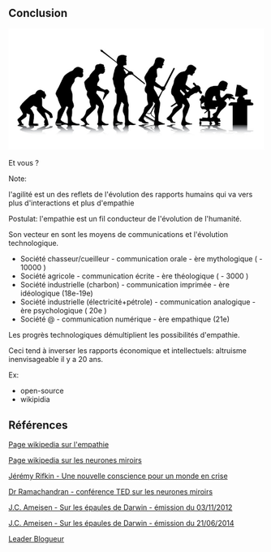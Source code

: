 ## Conclusion

![](resources/evolution.jpg)

Et vous ?

Note:

l'agilité est un des reflets de l'évolution des rapports humains qui va vers plus d'interactions et plus d'empathie

Postulat: l'empathie est un fil conducteur de l'évolution de l'humanité.

Son vecteur en sont les moyens de communications et l'évolution technologique.

- Société chasseur/cueilleur - communication orale - ère mythologique ( - 10000 )
- Société agricole - communication écrite - ère théologique ( - 3000 )
- Société industrielle (charbon) - communication imprimée - ère idéologique (18e-19e)
- Société industrielle (électricité+pétrole) - communication analogique - ère psychologique ( 20e )
- Société @ - communication numérique - ère empathique (21e)

Les progrès technologiques démultiplient les possibilités d'empathie.   

Ceci tend à inverser les rapports économique et intellectuels: altruisme inenvisageable il y a 20 ans.

Ex:
- open-source
- wikipidia




## Références
[Page wikipedia sur l'empathie](https://fr.wikipedia.org/wiki/Empathie)

[Page wikipedia sur les neurones miroirs](https://fr.wikipedia.org/wiki/Neurone_miroir)

[Jérémy Rifkin - Une nouvelle conscience pour un monde en crise](https://www.amazon.fr/nouvelle-conscience-pour-monde-crise/dp/2918597279)

[Dr Ramachandran - conférence TED sur les neurones miroirs](https://www.ted.com/talks/vs_ramachandran_the_neurons_that_shaped_civilization?language=fr)

[J.C. Ameisen - Sur les épaules de Darwin - émission du 03/11/2012](https://www.franceinter.fr/emissions/sur-les-epaules-de-darwin/sur-les-epaules-de-darwin-03-novembre-2012)

[J.C. Ameisen - Sur les épaules de Darwin - émission du 21/06/2014](https://www.franceinter.fr/emissions/sur-les-epaules-de-darwin/sur-les-epaules-de-darwin-21-juin-2014)

[Leader Blogueur](http://www.leader-blogueur.com/category/lintelligence-sociale/etre-empathique/)
